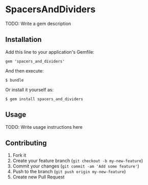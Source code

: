 # SpacersAndDividers

TODO: Write a gem description

## Installation

Add this line to your application's Gemfile:

    gem 'spacers_and_dividers'

And then execute:

    $ bundle

Or install it yourself as:

    $ gem install spacers_and_dividers

## Usage

TODO: Write usage instructions here

## Contributing

1. Fork it
2. Create your feature branch (`git checkout -b my-new-feature`)
3. Commit your changes (`git commit -am 'Add some feature'`)
4. Push to the branch (`git push origin my-new-feature`)
5. Create new Pull Request
